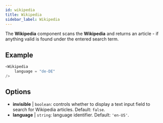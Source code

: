 ```yaml
---
id: wikipedia 
title: Wikipedia
sidebar_label: Wikipedia
---
```


The **Wikipedia** component scans the **Wikipedia** and returns an article - if anything valid is found under the entered search term.

## Example

```js
<Wikipedia
    language = "de-DE"
/>
```



## Options

* __invisible__ | `boolean`: controls whether to display a text input field to search for Wikipedia articles. Default: `false`.
* __language__ | `string`: language identifier. Default: `'en-US'`.
